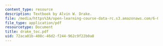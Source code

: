 ```yaml
---
content_type: resource
description: Textbook by Alvin W. Drake.
file: /media/https%3A/open-learning-course-data-rc.s3.amazonaws.com/6-041-probabilistic-systems-analysis-and-applied-probability-spring-2006/72aca01b408c46d2f244962c9f22b0a8_drake_toc.pdf
file_type: application/pdf
resourcetype: Document
title: drake_toc.pdf
uid: 72aca01b-408c-46d2-f244-962c9f22b0a8
---
```

